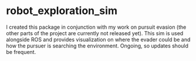 # robot_exploration_sim

I created this package in conjunction with my work on pursuit evasion (the other parts of the project
are currently not released yet). This sim is used alongside ROS and provides visualization on where the
evader could be and how the pursuer is searching the environment. Ongoing, so updates should be frequent. 